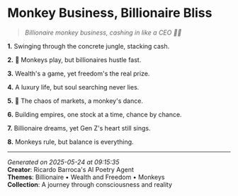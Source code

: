 # Monkey Business, Billionaire Bliss

> *Billionaire monkey business, cashing in like a CEO 🤑🐒*

**1.** Swinging through the concrete jungle, stacking cash.


**2.** 🌴  Monkeys play, but billionaires hustle fast.


**3.** Wealth's a game, yet freedom's the real prize.


**4.** A luxury life, but soul searching never lies.


**5.** 🦍  The chaos of markets, a monkey's dance.


**6.** Building empires, one stock at a time, chance by chance.


**7.** Billionaire dreams, yet Gen Z's heart still sings.


**8.** Monkeys rule, but balance is everything.



---

*Generated on 2025-05-24 at 09:15:35*  
**Creator**: Ricardo Barroca's AI Poetry Agent  
**Themes**: Billionaire • Wealth and Freedom • Monkeys  
**Collection**: A journey through consciousness and reality